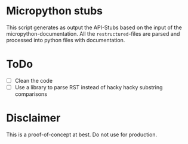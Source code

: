 # Micropython stubs
This script generates as output the API-Stubs based on the input of the micropython-documentation. All the `restructured`-files are parsed and processed into python files with documentation.

# ToDo
- [ ] Clean the code
- [ ] Use a library to parse RST instead of hacky hacky substring comparisons

# Disclaimer
This is a proof-of-concept at best. Do not use for production.
